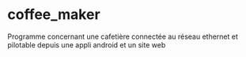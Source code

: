 # coffee_maker
Programme concernant une cafetière connectée au réseau ethernet et pilotable depuis une appli android et un site web
